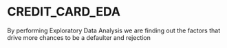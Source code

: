 # CREDIT_CARD_EDA
By performing Exploratory Data Analysis we are finding out the factors that drive more chances to be a defaulter and rejection
